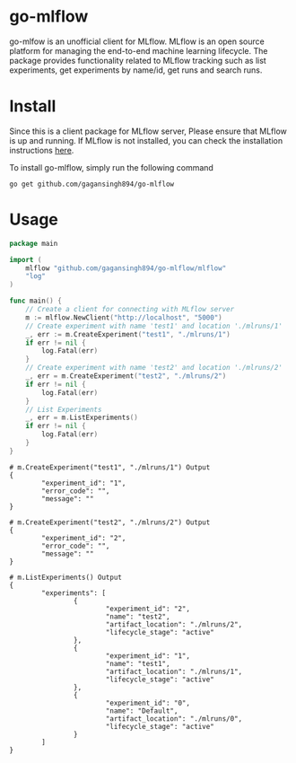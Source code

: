 # go-mlflow
go-mlfow is an unofficial client for MLflow. MLflow is an open source platform for managing the end-to-end machine learning lifecycle. 
The package provides functionality related to MLflow tracking such as list experiments, get experiments by name/id, get runs and search runs.

Install
=======
Since this is a client package for MLflow server, Please ensure that MLflow is up and running.
If MLflow is not installed, you can check the installation instructions [here](https://mlflow.org/docs/latest/quickstart.html).

To install go-mlflow, simply run the following command
```
go get github.com/gagansingh894/go-mlflow
```

Usage
=====
```go
package main

import (
	mlflow "github.com/gagansingh894/go-mlflow/mlflow"
	"log"
)

func main() {
	// Create a client for connecting with MLflow server
	m := mlflow.NewClient("http://localhost", "5000")
	// Create experiment with name 'test1' and location './mlruns/1'
	_, err := m.CreateExperiment("test1", "./mlruns/1")
	if err != nil {
		log.Fatal(err)
	}
	// Create experiment with name 'test2' and location './mlruns/2'
	_, err = m.CreateExperiment("test2", "./mlruns/2")
	if err != nil {
		log.Fatal(err)
	}
	// List Experiments
	_, err = m.ListExperiments()
	if err != nil {
		log.Fatal(err)
	}
}

```
```
# m.CreateExperiment("test1", "./mlruns/1") Output
{
        "experiment_id": "1",
        "error_code": "",
        "message": ""
}

# m.CreateExperiment("test2", "./mlruns/2") Output
{
        "experiment_id": "2",
        "error_code": "",
        "message": ""
}

# m.ListExperiments() Output
{
        "experiments": [
                {
                        "experiment_id": "2",
                        "name": "test2",
                        "artifact_location": "./mlruns/2",
                        "lifecycle_stage": "active"
                },
                {
                        "experiment_id": "1",
                        "name": "test1",
                        "artifact_location": "./mlruns/1",
                        "lifecycle_stage": "active"
                },
                {
                        "experiment_id": "0",
                        "name": "Default",
                        "artifact_location": "./mlruns/0",
                        "lifecycle_stage": "active"
                }
        ]
}

```

